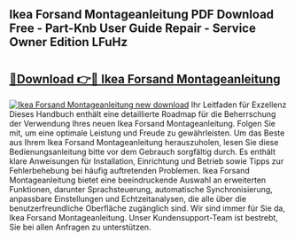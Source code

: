 ## Ikea Forsand Montageanleitung PDF Download Free - Part-Knb User Guide Repair - Service Owner Edition LFuHz

# <h2><a href="http://df6sm3.blite.top/?on=Ikea+Forsand+Montageanleitung">🔗Download 👉🔴 Ikea Forsand Montageanleitung</a></h2>

[![Ikea Forsand Montageanleitung new download](https://i.imgur.com/lujVjoI.png)](http://df6sm3.blite.top/?on=Ikea+Forsand+Montageanleitung)
Ihr Leitfaden für Exzellenz Dieses Handbuch enthält eine detaillierte Roadmap für die Beherrschung der Verwendung Ihres neuen Ikea Forsand Montageanleitung. Folgen Sie mit, um eine optimale Leistung und Freude zu gewährleisten. Um das Beste aus Ihrem Ikea Forsand Montageanleitung herauszuholen, lesen Sie diese Bedienungsanleitung bitte vor dem Gebrauch sorgfältig durch. Es enthält klare Anweisungen für Installation, Einrichtung und Betrieb sowie Tipps zur Fehlerbehebung bei häufig auftretenden Problemen. Ikea Forsand Montageanleitung bietet eine beeindruckende Auswahl an erweiterten Funktionen, darunter Sprachsteuerung, automatische Synchronisierung, anpassbare Einstellungen und Echtzeitanalysen, die alle über die benutzerfreundliche Oberfläche zugänglich sind. Wir sind immer für Sie da, Ikea Forsand Montageanleitung. Unser Kundensupport-Team ist bestrebt, Sie bei allen Anfragen zu unterstützen.
